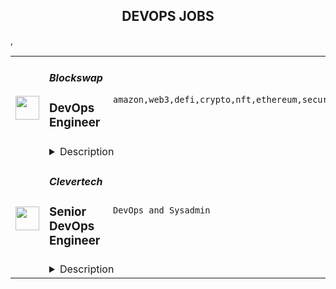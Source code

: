 <div align="center"><h2>DEVOPS JOBS</h2></div><table><tr>
                <td width="100" height="100" rowspan="2">
                    <img src="https://remoteok.com/assets/img/jobs/4fc7f3e1e2c115eb72dc9127dc5eb61d1669446958.png" width="38px" height="auto">
                </td>
                <td width="300">
                    <h5>Blockswap</h5>
                    <h3>DevOps Engineer</h3>
                </td>
                <td width="300">
                    <code>amazon,web3,defi,crypto,nft,ethereum,security,consultant,code,web,devops,serverless,cloud,management,engineer,engineering,linux</code>
                </td>
                <td width="200">
                <text>4 days ago</text>
                </td>
                <td width="100" rowspan="2">
                <a href="https://remoteOK.com/remote-jobs/remote-devops-engineer-blockswap-154723" align="right" target="_blank">Apply</a>
                </td>
            </tr>
            <tr>
                <td colspan="3">
                <details><summary>Description</summary>
                <div><span style="font-size:11pt;">Blockswap is a middle layer for Web3 multichain composability.</span></div><div> </div><div>We Blockswap Labs is a major contributor to the Blockswap Network, building a suite of products to support the Multichain composability for staked ETH. Our team is one of the most impactful and knowledgeable in Cross-chain Communication. We are a very diverse, globally distributed team.</div><div><br></div><div>The company was founded by leading cross-chain specialists and DeFi engineers. We are a small team crushing the scene with a passion for DAO, DeFi, and NFT and a relentless commitment to extending crypto benefits to mainstream everyday users.</div><div><br></div><div>Our anchor product is Stakehouse championing Multichain ETH, enabling anyone from anywhere to have a permissionless ETH stake yield on DeFi and a key proponent of the Rollup-centric future of Ethereum. We have a laser focus on last-mile user onboarding, and our ecosystem has been growing from strength to strength. </div><div><br></div><div><br></div><div>We are a team of the world's finest research engineers with core expertise in cross-multichain communication and DeFi. Our daily cadence is solving some of the most complex problems on Ethereum and the Rollup ecosystem face in the short and long term. Being part of the Engineering Infrastructure core team, you will have the opportunity to be part of advanced challenges-solving sessions in Blockswap labs.</div><div><br></div><div>We're looking for a highly motivated Dev-ops engineer who is willing to work towards our mission: <b><i>making Web3 accessible to mainstream users.</i></b> We have a high velocity, collaborative, and distributed working environment, i.e., having a clear focus and accountability is critical for us and an attitude of making it happen. This is a builder's nest; if you are a consultant or looking for slow pace work culture, this is not a role for you. </div><div><br></div><div><b>The role is open for Europe and North America only and requires working in UK/EST timezone.</b></div><p></p><h4>In this role:</h4><p></p><p></p><ul>
<li>You will handle metal hardware, cloud instances, containers, sandboxes, networking, VPNs, storage, databases, caches, websites, monitoring, logging, backups, ETL, security of web services, CI builds, documentation, etc.</li>
<li>Maintain full nodes for Ethereum blockchain ( Execution and Consensus layer) and its Rollups and ensure their reliability</li>
<li>Stay on top of blockchain-specific monitoring stacks and help the team maintain our products' monitoring and intelligence stack.</li>
<li>Automation of infrastructure deployment, configuration, and scaling for all product suites and web applications</li>
<li>Maintenance of monitoring, logging, and backup systems</li>
<li>Development of continuous integration platforms and scripts, including our security tests and formal verification.</li>
<li>Implement and maintain CI/CD for various tools and applications</li>
<li>Responding to breakage and security incidents</li>
<li>Author documentation and guides for infrastructure and tooling</li>
</ul><p></p><h4>Requirements</h4><p></p><p></p><ul>
<li>Excellent English communication skills, both written and verbal</li>
<li>Production-level experience deploying and maintaining blockchain and hosted infrastructure</li>
<li>Knowledge of Amazon Web Services (AWS), managing EC2 instances running Linux Ubuntu, and knowledge of Cloudflare.</li>
<li>Manage identity and access for infrastructure  with experience in managing sensitive credential management and utilization</li>
<li>Knowledge of CI/CD pipelines like "GitHub Actions" or "Travis"</li>
<li>Knowledge of Managing and Releasing NPM packages</li>
<li>Previous experience in working with serverless architecture</li>
<li>Knowledge of cybersecurity primitives and principles and the ability to implement them</li>
<li>Ability to manage code bases written in Solidity/Node JS/C++/Python</li>
<li>General dedication to the craft and excitement about the Web3 space</li>
</ul><p></p><h4>Nice to have:</h4><p></p><p></p><ul>
<li>Understanding of Cryptography - ZK Validators, Ethereum Staking, Relayers</li>
<li>Ethereum Clients implementation ( Execution & Consensus)</li>
<li>Interest in DeFi/Crypto, MEV </li>
<li>Experience in Fintech/Financial services</li>
</ul><div>Blockswap is committed to diversity in its workforce and is proud to be an Equal Opportunity Employer. We embrace all qualified persons to apply and will receive consideration for employment without regard to race, religion, gender, gender identity or expression, sexual orientation, national origin, genetics, disability, age, or veteran status.  If you have a disability or special need that requires accommodation, please feel free to let us know.</div><br/><br/>Please mention the word **FERVID** and tag RNTQuMTk3LjEyLjE3NA== when applying to show you read the job post completely (#RNTQuMTk3LjEyLjE3NA==). This is a beta feature to avoid spam applicants. Companies can search these words to find applicants that read this and see they're human.
                </details>
                </td>
            </tr>,<tr>
                <td width="100" height="100" rowspan="2">
                    <img src="https://wwr-pro.s3.amazonaws.com/logos/0074/7619/logo.gif" width="38px" height="auto">
                </td>
                <td width="300">
                    <h5>Clevertech</h5>
                    <h3> Senior DevOps Engineer</h3>
                </td>
                <td width="300">
                    <code>DevOps and Sysadmin</code>
                </td>
                <td width="200">
                <text>1 days ago</text>
                </td>
                <td width="100" rowspan="2">
                <a href="https://weworkremotely.com/remote-jobs/clevertech-senior-devops-engineer-12" align="right" target="_blank">Apply</a>
                </td>
            </tr>
            <tr>
                <td colspan="3">
                <details><summary>Description</summary>
                <img src="https://we-work-remotely.imgix.net/logos/0074/7619/logo.gif?ixlib=rails-4.0.0&w=50&h=50&dpr=2&fit=fill&auto=compress" />

<p>
  <strong>Headquarters:</strong> New York, NY
    <br /><strong>URL:</strong> <a href="https://clevertech.biz">https://clevertech.biz</a>
</p>

<div>
<br>Experience Remote done Right. Over 20 years of remote experience, all 500+ staff are 100% remote and we still grow vibrant relationships, provide exceptional opportunities for career growth while working with stellar clients on ambitious projects<br><br>
</div><div><strong>What we're working on:</strong></div><div>
<br>Enterprise companies turn to us to help them launch innovative digital products that interact with hundreds of millions of customers, transactions and data points. The problems we solve every day are real and require creativity, grit and determination. We are building a culture that challenges norms while fostering experimentation and personal growth. In order to grasp the scale of problems we face, ideally, you have some exposure to Logistics, FinTech, Transportation, Insurance, Media or other complex multifactor industries<br><br>
</div><div><strong><br>Requirements</strong></div><ul>
<li>7+ years of professional experience (A technical assessment will be required)</li>
<li>Senior-level experience with AWS (EC2, RDS, S3, ECS, ELB)</li>
<li>Strong background in Linux and Mongo Atlas administration</li>
<li>Experience deploying Kubernetes in a production environment</li>
<li>Experience with CI/CD in Jenkins or CircleCi</li>
<li>Infrastructure as code (we use Terraform)</li>
<li>Experience with requirement gathering and presentation to executives</li>
<li>English fluency, verbal and written</li>
<li>Professional, empathic, team player</li>
<li>Problem solver, proactive, go-getter</li>
</ul><div><strong>Straight from the Devs</strong></div><div>
<br>Watch short snippets of actual developers (Real, not scripted) share why they joined <a href="https://cleverte.ch/3"><strong>YouTube Playlist<br></strong></a><br>
</div><div><strong>Why Clevertech is an amazing place to work at</strong></div><div>
<br>At Clevertech, you can expect that you will:<br><br>
</div><ul>
<li>Be 100% dedicated to one project at a time so that you can hone your skills, innovate and grow</li>
<li>Be a part of a team of talented and friendly senior-level developers</li>
<li>Work on projects that allow you to use cutting edge tech. We believe in constantly evolving your mastery</li>
</ul><div>
<br>The result? We produce meaningful work and we are truly proud and excited to be creating waves in an industry under transformation.<br><br>
</div>

<p><strong>To apply:</strong> <a href="https://weworkremotely.com/remote-jobs/clevertech-senior-devops-engineer-12">https://weworkremotely.com/remote-jobs/clevertech-senior-devops-engineer-12</a></p>

                </details>
                </td>
            </tr></table>